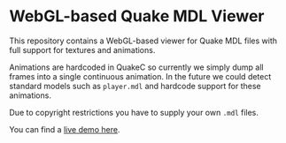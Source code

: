 WebGL-based Quake MDL Viewer
============================

This repository contains a WebGL-based viewer for Quake MDL files with full support for textures and animations.

Animations are hardcoded in QuakeC so currently we simply dump all frames into a single continuous animation. In the future we could detect standard models such as `player.mdl` and hardcode support for these animations.

Due to copyright restrictions you have to supply your own `.mdl` files.

You can find a [live demo here](http://alas.dk/MDLViewerV1/).
